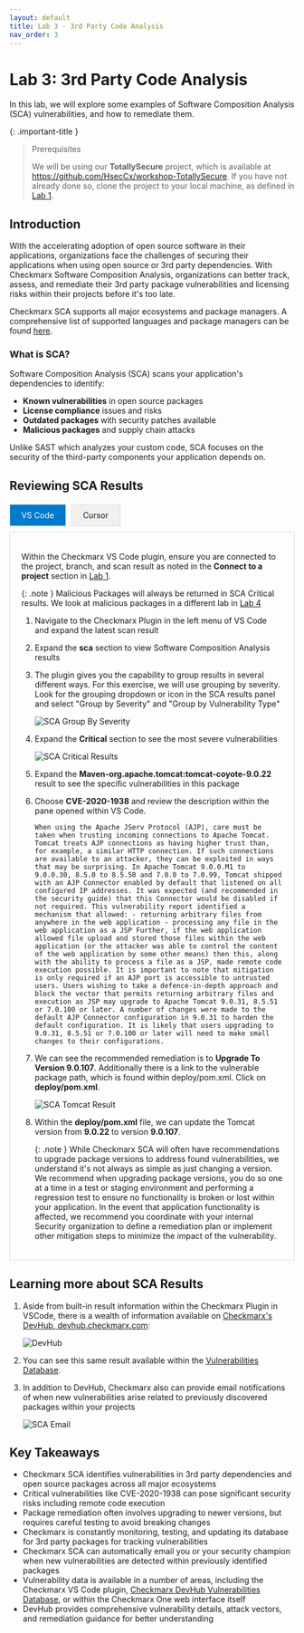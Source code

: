 ```yaml
---
layout: default
title: Lab 3 - 3rd Party Code Analysis
nav_order: 3
---
```


# Lab 3: 3rd Party Code Analysis
In this lab, we will explore some examples of Software Composition Analysis (SCA) vulnerabilities, and how to remediate them. 

{: .important-title }
> Prerequisites
>
> We will be using our __TotallySecure__ project, which is available at https://github.com/HsecCx/workshop-TotallySecure. If you have not already done so, clone the project to your local machine, as defined in [Lab 1](../lab1_setup/).

## Introduction

With the accelerating adoption of open source software in their applications, organizations face the challenges of securing their applications when using open source or 3rd party dependencies. With Checkmarx Software Composition Analysis, organizations can better track, assess, and remediate their 3rd party package vulnerabilities and licensing risks within their projects before it's too late.

Checkmarx SCA supports all major ecosystems and package managers. A comprehensive list of supported languages and package managers can be found [here](https://checkmarx.com/resource/documents/en/34965-117822-supported-languages-and-package-managers.html).

### What is SCA?

Software Composition Analysis (SCA) scans your application's dependencies to identify:
- __Known vulnerabilities__ in open source packages
- __License compliance__ issues and risks  
- __Outdated packages__ with security patches available
- __Malicious packages__ and supply chain attacks

Unlike SAST which analyzes your custom code, SCA focuses on the security of the third-party components your application depends on.



## Reviewing SCA Results

<style>
.auth-tabs {
  margin: 20px 0;
}
.auth-tabs input[type="radio"] {
  display: none;
}
.auth-tabs label {
  display: inline-block;
  padding: 10px 20px;
  background: #f0f0f0;
  border: 1px solid #ddd;
  cursor: pointer;
  margin-right: 5px;
}
.auth-tabs label:hover {
  background: #e0e0e0;
}
.auth-tabs input[type="radio"]:checked + label {
  background: #007acc;
  color: white;
}
.auth-content {
  display: none;
  padding: 20px;
  border: 1px solid #ddd;
  margin-top: 10px;
  clear: both;
}
.auth-tabs #vscode-sca-tab:checked ~ .vscode-sca-content,
.auth-tabs #cursor-sca-tab:checked ~ .cursor-sca-content {
  display: block;
}
</style>

<div class="auth-tabs">
  <input type="radio" id="vscode-sca-tab" name="sca-results" checked>
  <label for="vscode-sca-tab">VS Code</label>
  
  <input type="radio" id="cursor-sca-tab" name="sca-results">
  <label for="cursor-sca-tab">Cursor</label>
  
  <div class="auth-content vscode-sca-content" markdown="1">

Within the Checkmarx VS Code plugin, ensure you are connected to the project, branch, and scan result as noted in the __Connect to a project__ section in [Lab 1](../lab1_setup/).

{: .note }
Malicious Packages will always be returned in SCA Critical results. We look at malicious packages in a different lab in [Lab 4](../lab4_malicious_packages/)

1. Navigate to the Checkmarx Plugin in the left menu of VS Code and expand the latest scan result

2. Expand the __sca__ section to view Software Composition Analysis results

3. The plugin gives you the capability to group results in several different ways. For this exercise, we will use grouping by severity. Look for the grouping dropdown or icon in the SCA results panel and select "Group by Severity" and "Group by Vulnerability Type"

    ![SCA Group By Severity](./assets/images/vscode/group_by_severity.png "SCA Group By Severity")

4. Expand the __Critical__ section to see the most severe vulnerabilities

    ![SCA Critical Results](./assets/images/vscode/sca_critical_results.png "SCA Critical Results")

5. Expand the __Maven-org.apache.tomcat:tomcat-coyote-9.0.22__ result to see the specific vulnerabilities in this package

6. Choose __CVE-2020-1938__ and review the description within the pane opened within VS Code.

    ```
    When using the Apache JServ Protocol (AJP), care must be taken when trusting incoming connections to Apache Tomcat. Tomcat treats AJP connections as having higher trust than, for example, a similar HTTP connection. If such connections are available to an attacker, they can be exploited in ways that may be surprising. In Apache Tomcat 9.0.0.M1 to 9.0.0.30, 8.5.0 to 8.5.50 and 7.0.0 to 7.0.99, Tomcat shipped with an AJP Connector enabled by default that listened on all configured IP addresses. It was expected (and recommended in the security guide) that this Connector would be disabled if not required. This vulnerability report identified a mechanism that allowed: - returning arbitrary files from anywhere in the web application - processing any file in the web application as a JSP Further, if the web application allowed file upload and stored those files within the web application (or the attacker was able to control the content of the web application by some other means) then this, along with the ability to process a file as a JSP, made remote code execution possible. It is important to note that mitigation is only required if an AJP port is accessible to untrusted users. Users wishing to take a defence-in-depth approach and block the vector that permits returning arbitrary files and execution as JSP may upgrade to Apache Tomcat 9.0.31, 8.5.51 or 7.0.100 or later. A number of changes were made to the default AJP Connector configuration in 9.0.31 to harden the default configuration. It is likely that users upgrading to 9.0.31, 8.5.51 or 7.0.100 or later will need to make small changes to their configurations.  
    ```

7. We can see the recommended remediation is to __Upgrade To Version 9.0.107__. Additionally there is a link to the vulnerable package path, which is found within deploy/pom.xml. Click on __deploy/pom.xml__.

    ![SCA Tomcat Result](./assets/images/vscode/sca_tomcat_result.png "SCA Tomcat Result")

8. Within the __deploy/pom.xml__ file, we can update the Tomcat version from __9.0.22__ to version __9.0.107__.

    {: .note }
    While Checkmarx SCA will often have recommendations to upgrade package versions to address found vulnerabilities, we understand it's not always as simple as just changing a version. We recommend when upgrading package versions, you do so one at a time in a test or staging environment and performing a regression test to ensure no functionality is broken or lost within your application. In the event that application functionality is affected, we recommend you coordinate with your internal Security organization to define a remediation plan or implement other mitigation steps to minimize the impact of the vulnerability.

  </div>

  <div class="auth-content cursor-sca-content" markdown="1">

Within the Checkmarx Cursor plugin, ensure you are connected to the project, branch, and scan result as noted in the __Connect to a project__ section in [Lab 1](../lab1_setup/).

{: .note }
Malicious Packages will always be returned in SCA Critical results. We look at malicious packages in a different lab in [Lab 4](../lab4_malicious_packages/)

1. Navigate to the Checkmarx Plugin in the left menu of Cursor and expand the latest scan result

2. Expand the __sca__ section to view Software Composition Analysis results

3. The plugin gives you the capability to group results in several different ways. For this exercise, we will use grouping by severity. Look for the grouping dropdown or icon in the SCA results panel and select "Group by Severity" and "Group by Vulnerability Type".

    ![Cursor SCA Group By Severity](./assets/images/cursor/cursor_group_by_severity.png "Cursor SCA Group By Severity")

4. Expand the __Critical__ section to see the most severe vulnerabilities

    ![Cursor SCA Critical Results](./assets/images/cursor/cursor_sca_critical_results.png "Cursor SCA Critical Results")

5. Expand the __Maven-org.apache.tomcat:tomcat-coyote-9.0.22__ result to see the specific vulnerabilities in this package

6. Choose __CVE-2020-1938__ and review the description within the pane opened within Cursor.

    ```
    When using the Apache JServ Protocol (AJP), care must be taken when trusting incoming connections to Apache Tomcat. Tomcat treats AJP connections as having higher trust than, for example, a similar HTTP connection. If such connections are available to an attacker, they can be exploited in ways that may be surprising. In Apache Tomcat 9.0.0.M1 to 9.0.0.30, 8.5.0 to 8.5.50 and 7.0.0 to 7.0.99, Tomcat shipped with an AJP Connector enabled by default that listened on all configured IP addresses. It was expected (and recommended in the security guide) that this Connector would be disabled if not required. This vulnerability report identified a mechanism that allowed: - returning arbitrary files from anywhere in the web application - processing any file in the web application as a JSP Further, if the web application allowed file upload and stored those files within the web application (or the attacker was able to control the content of the web application by some other means) then this, along with the ability to process a file as a JSP, made remote code execution possible. It is important to note that mitigation is only required if an AJP port is accessible to untrusted users. Users wishing to take a defence-in-depth approach and block the vector that permits returning arbitrary files and execution as JSP may upgrade to Apache Tomcat 9.0.31, 8.5.51 or 7.0.100 or later. A number of changes were made to the default AJP Connector configuration in 9.0.31 to harden the default configuration. It is likely that users upgrading to 9.0.31, 8.5.51 or 7.0.100 or later will need to make small changes to their configurations.  
    ```

7. We can see the recommended remediation is to __Upgrade To Version 9.0.107__. Additionally there is a link to the vulnerable package path, which is found within deploy/pom.xml. Click on __deploy/pom.xml__.

    ![Cursor SCA Tomcat Result](./assets/images/cursor/cursor_sca_tomcat_result.png "Cursor SCA Tomcat Result")

8. Within the __deploy/pom.xml__ file, we can update the Tomcat version from __9.0.22__ to version __9.0.107__.

    {: .note }
    While Checkmarx SCA will often have recommendations to upgrade package versions to address found vulnerabilities, we understand it's not always as simple as just changing a version. We recommend when upgrading package versions, you do so one at a time in a test or staging environment and performing a regression test to ensure no functionality is broken or lost within your application. In the event that application functionality is affected, we recommend you coordinate with your internal Security organization to define a remediation plan or implement other mitigation steps to minimize the impact of the vulnerability.

  </div>

</div>

## Learning more about SCA Results

1. Aside from built-in result information within the Checkmarx Plugin in VSCode, there is a wealth of information available on [Checkmarx's DevHub, devhub.checkmarx.com](https://devhub.checkmarx.com):

    ![DevHub](./assets/images/vscode/devhub.png "DevHub")

2. You can see this same result available within the [Vulnerabilities Database](https://devhub.checkmarx.com/cve-details/CVE-2020-1938/).

3. In addition to DevHub, Checkmarx also can provide email notifications of when new vulnerabilities arise related to previously discovered packages within your projects

    ![SCA Email](./assets/images/vscode/sca_email.png "SCA Email")

## Key Takeaways

- Checkmarx SCA identifies vulnerabilities in 3rd party dependencies and open source packages across all major ecosystems
- Critical vulnerabilities like CVE-2020-1938 can pose significant security risks including remote code execution
- Package remediation often involves upgrading to newer versions, but requires careful testing to avoid breaking changes
- Checkmarx is constantly monitoring, testing, and updating its database for 3rd party packages for tracking vulnerabilities
- Checkmarx SCA can automatically email you or your security champion when new vulnerabilities are detected within previously identified packages
- Vulnerability data is available in a number of areas, including the Checkmarx VS Code plugin, [Checkmarx DevHub Vulnerabilities Database](https://devhub.checkmarx.com/advisories/), or within the Checkmarx One web interface itself
- DevHub provides comprehensive vulnerability details, attack vectors, and remediation guidance for better understanding
